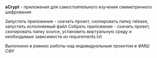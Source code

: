 **aCrypt** - приложения для самостоятельного изучения симметричного шифрования

Запустить приложение - скачать проект, скопировать папку release, запустить исполняемый файл
Собрать приложение - скачать проект, скопировать папку source, установить виртуальную среду и необходимые зависимости из requirements.txt

*Выполнено в рамках работы над индивидуальным проектом в ФМШ СФУ*
